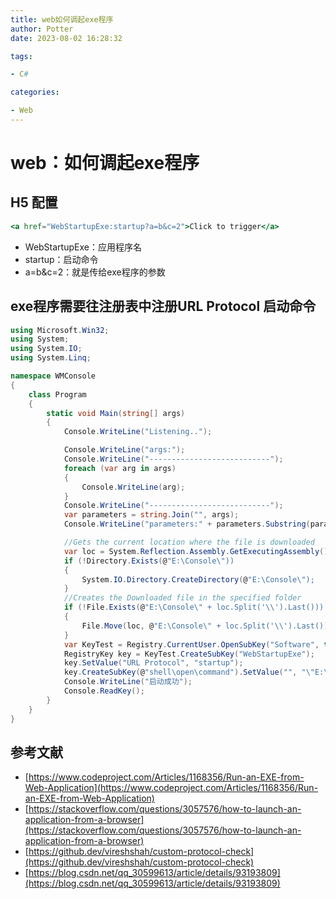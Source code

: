 ```yaml
---
title: web如何调起exe程序
author: Potter
date: 2023-08-02 16:28:32

tags:

- C#

categories:

- Web
---
```


# web：如何调起exe程序


## H5 配置

```jsx
<a href="WebStartupExe:startup?a=b&c=2">Click to trigger</a>
```

- WebStartupExe：应用程序名
- startup：启动命令
- a=b&c=2：就是传给exe程序的参数

## exe程序需要往注册表中注册URL Protocol 启动命令

```csharp
using Microsoft.Win32;
using System;
using System.IO;
using System.Linq;

namespace WMConsole
{
    class Program
    {
        static void Main(string[] args)
        {
            Console.WriteLine("Listening..");

            Console.WriteLine("args:");
            Console.WriteLine("---------------------------");
            foreach (var arg in args)
            {
                Console.WriteLine(arg);
            }
            Console.WriteLine("---------------------------");
            var parameters = string.Join("", args);
            Console.WriteLine("parameters:" + parameters.Substring(parameters.IndexOf("?") + 1));

            //Gets the current location where the file is downloaded
            var loc = System.Reflection.Assembly.GetExecutingAssembly().Location;
            if (!Directory.Exists(@"E:\Console\"))
            {
                System.IO.Directory.CreateDirectory(@"E:\Console\");
            }
            //Creates the Downloaded file in the specified folder
            if (!File.Exists(@"E:\Console\" + loc.Split('\\').Last()))
            {
                File.Move(loc, @"E:\Console\" + loc.Split('\\').Last());
            }
            var KeyTest = Registry.CurrentUser.OpenSubKey("Software", true).OpenSubKey("Classes", true);
            RegistryKey key = KeyTest.CreateSubKey("WebStartupExe");
            key.SetValue("URL Protocol", "startup");
            key.CreateSubKey(@"shell\open\command").SetValue("", "\"E:\\Console\\WebStartupExe.exe\" \"%1\"");
            Console.WriteLine("启动成功");
            Console.ReadKey();
        }
    }
}
```

## 参考文献

- [https://www.codeproject.com/Articles/1168356/Run-an-EXE-from-Web-Application](https://www.codeproject.com/Articles/1168356/Run-an-EXE-from-Web-Application)
- [https://stackoverflow.com/questions/3057576/how-to-launch-an-application-from-a-browser](https://stackoverflow.com/questions/3057576/how-to-launch-an-application-from-a-browser)
- [https://github.dev/vireshshah/custom-protocol-check](https://github.dev/vireshshah/custom-protocol-check)
- [https://blog.csdn.net/qq_30599613/article/details/93193809](https://blog.csdn.net/qq_30599613/article/details/93193809)
